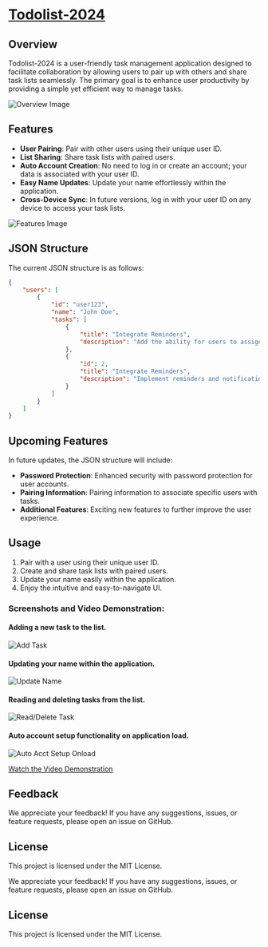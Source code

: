 # [Todolist-2024](https://todolist-2024.web.app/)

## Overview

Todolist-2024 is a user-friendly task management application designed to facilitate collaboration by allowing users to pair up with others and share task lists seamlessly. The primary goal is to enhance user productivity by providing a simple yet efficient way to manage tasks.

![Overview Image](media/WhatsApp%20Image%202024-01-01%20at%2010.55.57%20PM.jpeg?raw=true)

## Features

- **User Pairing**: Pair with other users using their unique user ID.
- **List Sharing**: Share task lists with paired users.
- **Auto Account Creation**: No need to log in or create an account; your data is associated with your user ID.
- **Easy Name Updates**: Update your name effortlessly within the application.
- **Cross-Device Sync**: In future versions, log in with your user ID on any device to access your task lists.

![Features Image](media/WhatsApp%20Image%202024-01-01%20at%2010.55.57%20PM.jpeg?raw=true)

## JSON Structure

The current JSON structure is as follows:

```json
{
    "users": [
        {
            "id": "user123",
            "name": "John Doe",
            "tasks": [
                {
                    "title": "Integrate Reminders",
                    "description": "Add the ability for users to assign priority levels to tasks."
                },
                {
                    "id": 2,
                    "title": "Integrate Reminders",
                    "description": "Implement reminders and notifications for upcoming deadlines."
                }
            ]
        }
    ]
}
```

## Upcoming Features

In future updates, the JSON structure will include:

- **Password Protection**: Enhanced security with password protection for user accounts.
- **Pairing Information**: Pairing information to associate specific users with tasks.
- **Additional Features**: Exciting new features to further improve the user experience.

## Usage

1. Pair with a user using their unique user ID.
2. Create and share task lists with paired users.
3. Update your name easily within the application.
4. Enjoy the intuitive and easy-to-navigate UI.

### Screenshots and Video Demonstration:


#### Adding a new task to the list.
  ![Add Task](media/WhatsApp%20Image%202024-01-01%20at%2010.55.53%20PM.jpeg?raw=true)


#### Updating your name within the application.

  ![Update Name](media/WhatsApp%20Image%202024-01-01%20at%2010.55.54%20PM.jpeg?raw=true)


#### Reading and deleting tasks from the list.

  ![Read/Delete Task](media/WhatsApp%20Image%202024-01-01%20at%2010.55.56%20PM.jpeg?raw=true)


#### Auto account setup functionality on application load.

  ![Auto Acct Setup Onload](media/WhatsApp%20Image%202024-01-01%20at%2010.55.57%20PM.jpeg?raw=true)

[Watch the Video Demonstration](media/WhatsApp%20Video%202024-01-01%20at%2010.56.14%20PM.mp4?raw=true)

## Feedback

We appreciate your feedback! If you have any suggestions, issues, or feature requests, please open an issue on GitHub.

## License

This project is licensed under the MIT License.


We appreciate your feedback! If you have any suggestions, issues, or feature requests, please open an issue on GitHub.

## License

This project is licensed under the MIT License.
